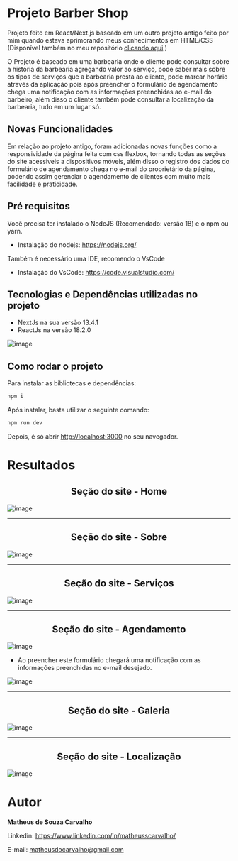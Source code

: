 # Projeto Barber Shop

Projeto feito em React/Next.js baseado em um outro projeto antigo feito por mim quando estava aprimorando meus conhecimentos em HTML/CSS (Disponível também no meu repositório [clicando aqui](https://github.com/matheusscarvalho1/Barber-Shop) )

O Projeto é baseado em uma barbearia onde o cliente pode consultar sobre a história da barbearia agregando valor ao serviço, pode saber mais sobre os tipos de serviços que a barbearia presta ao cliente, pode marcar horário através da aplicação pois após preencher o formulário de agendamento chega uma notificação com as informações preenchidas ao e-mail do barbeiro, além disso o cliente também pode consultar a localização da barbearia, tudo em um lugar só.

## Novas Funcionalidades

Em relação ao projeto antigo, foram adicionadas novas funções como a responsividade da página feita com css flexbox, tornando todas as seções do site acessiveis a dispositivos móveis, além disso o registro dos dados do formulário de agendamento chega no e-mail do proprietário da página, podendo assim gerenciar o agendamento de clientes com muito mais facilidade e praticidade.

## Pré requisitos

Você precisa ter instalado o NodeJS (Recomendado: versão 18) e o npm ou yarn.

- Instalação do nodejs: https://nodejs.org/

Também é necessário uma IDE, recomendo o VsCode

- Instalação do VsCode: https://code.visualstudio.com/


## Tecnologias e Dependências utilizadas no projeto

- NextJs na sua versão 13.4.1
- ReactJs na versão 18.2.0

![image](https://github.com/matheusscarvalho1/Projeto-Barber-Shop/assets/73304785/c07d652f-6bd6-46b4-ab46-e9efdcb39221)


## Como rodar o projeto

Para instalar as bibliotecas e dependências:

```bash
npm i
```

Após instalar, basta utilizar o seguinte comando:

```bash
npm run dev
```

Depois, é só abrir [http://localhost:3000](http://localhost:3000) no seu navegador.

# Resultados

<b><h2 align="center">Seção do site - Home</h2></b>

![image](https://github.com/matheusscarvalho1/Projeto-Barber-Shop/assets/73304785/2a54ff7f-b90c-4e31-8d95-5f38540a6700)


<hr>
<b><h2 align="center">Seção do site - Sobre</h2></b>

![image](https://github.com/matheusscarvalho1/Projeto-Barber-Shop/assets/73304785/9c3f22fe-e8c9-45c5-8bf6-f378dd6d8119)


<hr>
<b><h2 align="center">Seção do site - Serviços</h2></b>

![image](https://github.com/matheusscarvalho1/Projeto-Barber-Shop/assets/73304785/30c01bcd-543b-4457-8380-9621cbe110d9)




<hr>
<b><h2 align="center">Seção do site - Agendamento</h2></b>

![image](https://user-images.githubusercontent.com/73304785/224450864-cbaef472-24d7-4106-94e6-92519ebb9771.png)

- Ao preencher este formulário chegará uma notificação com as informações preenchidas no e-mail desejado.

![image](https://github.com/matheusscarvalho1/Projeto-Barber-Shop/assets/73304785/d60ac997-fb5d-4977-b3a4-7e0cf4e34ebd)


<hr>
<b><h2 align="center">Seção do site - Galeria</h2></b>

![image](https://github.com/matheusscarvalho1/Projeto-Barber-Shop/assets/73304785/6cd1a2d5-5903-452e-98c8-4541f55b0bcd)


<hr>
<b><h2 align="center">Seção do site - Localização</h2></b>

![image](https://github.com/matheusscarvalho1/Projeto-Barber-Shop/assets/73304785/6aeebb3a-f426-47e9-9ae5-20c604395234)


# Autor

<b>Matheus de Souza Carvalho</b>

Linkedin:
https://www.linkedin.com/in/matheusscarvalho/

E-mail:
matheusdocarvalho@gmail.com
